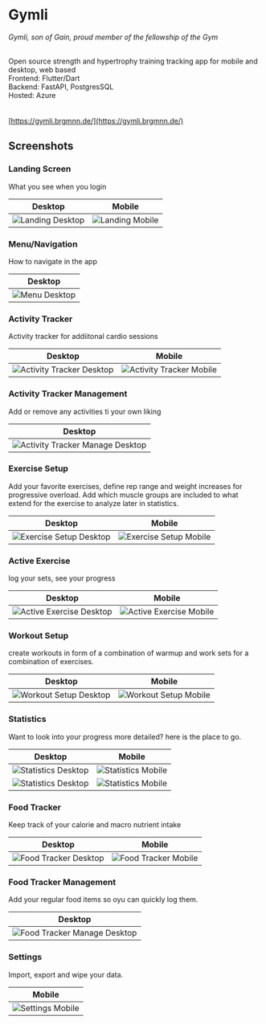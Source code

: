 # Gymli
*Gymli, son of Gain, proud member of the fellowship of the Gym*<br><br>

Open source strength and hypertrophy training tracking app for mobile and desktop, web based<br>
Frontend: Flutter/Dart<br>
Backend: FastAPI, PostgresSQL<br>
Hosted: Azure <br>
<br>
<br>
[https://gymli.brgmnn.de/](https://gymli.brgmnn.de/)



## Screenshots

### Landing Screen
What you see when you login

| Desktop | Mobile |
|---------|--------|
| ![Landing Desktop](repo_images/LandingDesk.png) | ![Landing Mobile](repo_images/landingMobile.png) |

### Menu/Navigation
How to navigate in the app

| Desktop |
|---------|
| ![Menu Desktop](repo_images/MenuDesk.png) |

### Activity Tracker
Activity tracker for addiitonal cardio sessions

| Desktop | Mobile |
|---------|--------|
| ![Activity Tracker Desktop](repo_images/ActivityTrackerDesktop.png) | ![Activity Tracker Mobile](repo_images/ActivityTrackerMobile.png) |

### Activity Tracker Management
Add or remove any activities ti your own liking

| Desktop |
|---------|
| ![Activity Tracker Manage Desktop](repo_images/ActivityTrackerManageDesktop.png) |

### Exercise Setup
Add your favorite exercises, define rep range and weight increases for progressive overload. Add which muscle groups are included to what extend for the exercise to analyze later in statistics.

| Desktop | Mobile |
|---------|--------|
| ![Exercise Setup Desktop](repo_images/ExSetupDesk.png) | ![Exercise Setup Mobile](repo_images/ExSetupMobile.png) |

### Active Exercise
log your sets, see your progress

| Desktop | Mobile |
|---------|--------|
| ![Active Exercise Desktop](repo_images/ActiveExerciseDesktop.png) | ![Active Exercise Mobile](repo_images/ActiveExerciseMobile.png) |

### Workout Setup
create workouts in form of a combination of warmup and work sets for a combination of exercises. 

| Desktop | Mobile |
|---------|--------|
| ![Workout Setup Desktop](repo_images/WorkoutSetupDesk.png) | ![Workout Setup Mobile](repo_images/WorkoutSetupMobile.png) |

### Statistics
Want to look into your progress more detailed? here is the place to go.

| Desktop | Mobile |
|---------|--------|
| ![Statistics Desktop](repo_images/StatisticsDesktop.png) | ![Statistics Mobile](repo_images/StatisticsMobile.png) |
| ![Statistics Desktop](repo_images/Statistics2Desktop.png) | ![Statistics Mobile](repo_images/Statistics2Mobile.png) |

### Food Tracker
Keep track of your calorie and macro nutrient intake

| Desktop | Mobile |
|---------|--------|
| ![Food Tracker Desktop](repo_images/FoodTrackerDestkop.png) | ![Food Tracker Mobile](repo_images/FoodTrackerMobile.png) |

### Food Tracker Management
Add your regular food items so oyu can quickly log them.

| Desktop |
|---------|
| ![Food Tracker Manage Desktop](repo_images/FoodTrackerManageDesktop.png) |

### Settings
Import, export and wipe your data.

| Mobile |
|--------|
| ![Settings Mobile](repo_images/SettingsMobile.png) | 



